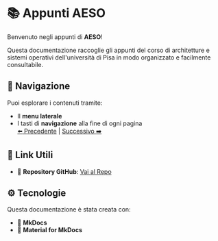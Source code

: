 # :books: Appunti AESO

Benvenuto negli appunti di **AESO**!

Questa documentazione raccoglie gli appunti del corso di architetture e sistemi operativi dell'università di Pisa in
modo organizzato e facilmente consultabile.

## :rocket: Navigazione

Puoi esplorare i contenuti tramite:

- Il **menu laterale**
- I tasti di **navigazione** alla fine di ogni pagina  
  [:arrow_left: Precedente](index.md) | [Successivo :arrow_right:](01_introduzione.md)

## :link: Link Utili

- :pushpin: **Repository GitHub**: [Vai al Repo](https://github.com/firi0n/appunti-AESO)

## :gear: Tecnologie

Questa documentazione è stata creata con:

- :memo: **MkDocs**
- :art: **Material for MkDocs**
